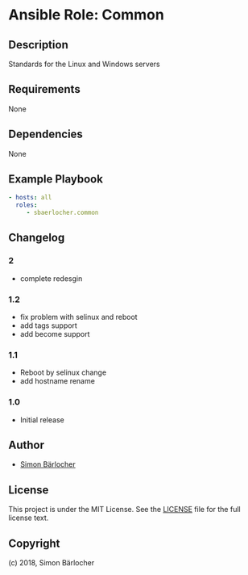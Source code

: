# Ansible Role: Common

## Description

Standards for the Linux and Windows servers

## Requirements

None

## Dependencies

None

## Example Playbook

```yml
- hosts: all
  roles:
     - sbaerlocher.common
```

## Changelog

### 2

* complete redesgin

### 1.2

* fix problem with selinux and reboot
* add tags support
* add become support

### 1.1

* Reboot by selinux change
* add hostname rename

### 1.0

* Initial release

## Author

* [Simon Bärlocher](https://sbaerlocher.ch)
 
## License

This project is under the MIT License. See the [LICENSE](https://sbaerlo.ch/licence) file for the full license text.

## Copyright

(c) 2018, Simon Bärlocher